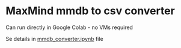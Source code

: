 # MaxMind mmdb to csv converter
Can run directly in Google Colab - no VMs required

Se details in [mmdb_converter.ipynb](mmdb_converter.ipynb) file
